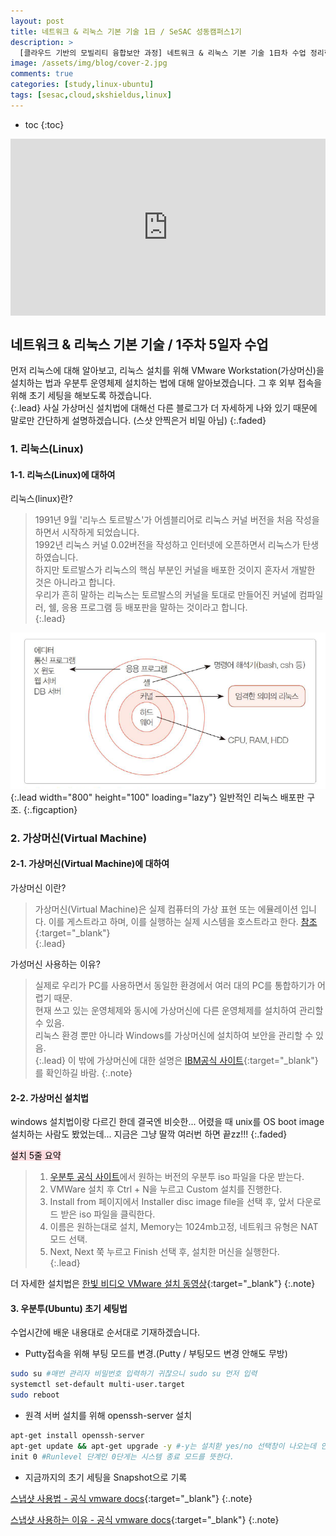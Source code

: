 ```yaml
---
layout: post
title: 네트워크 & 리눅스 기본 기술 1日 / SeSAC 성동캠퍼스1기
description: >
  [클라우드 기반의 모빌리티 융합보안 과정] 네트워크 & 리눅스 기본 기술 1日차 수업 정리한 내용입니다. 이번 포스팅은 리눅스 기본 설치 및 환경 구축 세팅법을 기술하고, 초기 세팅을 해보겠습니다.
image: /assets/img/blog/cover-2.jpg
comments: true
categories: [study,linux-ubuntu]
tags: [sesac,cloud,skshieldus,linux]
---
```

* toc
{:toc}

<style>.embed-container { position: relative; padding-bottom: 56.25%; height: 0; overflow: hidden; max-width: 100%; } .embed-container iframe, .embed-container object, .embed-container embed { position: absolute; top: 0; left: 0; width: 100%; height: 100%; }</style><div class='embed-container'><iframe src='https://www.youtube.com/embed/oZP2h3WIzqk' frameborder='0' allowfullscreen></iframe></div>

## 네트워크 & 리눅스 기본 기술 / 1주차 5일자 수업

먼저 리눅스에 대해 알아보고, 리눅스 설치를 위해 VMware Workstation(가상머신)을 설치하는 법과 우분투 운영체제 설치하는 법에 대해 알아보겠습니다. 그 후 외부 접속을 위해 초기 세팅을 해보도록 하겠습니다.<br>
{:.lead}
사실 가상머신 설치법에 대해선 다른 블로그가 더 자세하게 나와 있기 때문에 말로만 간단하게 설명하겠습니다. (스샷 안찍은거 비밀 아님)
{:.faded}

### 1. 리눅스(Linux)

#### 1-1. 리눅스(Linux)에 대하여

리눅스(linux)란?
> 1991년 9월 '리누스 토르발스'가 어셈블리어로 리눅스 커널 버전을 처음 작성을 하면서 시작하게 되었습니다.<br>
> 1992년 리눅스 커널 0.02버전을 작성하고 인터넷에 오픈하면서 리눅스가 탄생하였습니다.<br>
> 하지만 토르발스가 리눅스의 핵심 부분인 커널을 배포한 것이지 혼자서 개발한 것은 아니라고 합니다.<br>
> 우리가 흔히 말하는 리눅스는 토르발스의 커널을 토대로 만들어진 커널에 컴파일러, 쉘, 응용 프로그램 등 배포판을 말하는 것이라고 합니다.<br>
{:.lead}

![linux-1.png](/assets/img/docs/linux//1.png){:.lead width="800" height="100" loading="lazy"}
일반적인 리눅스 배포판 구조.
{:.figcaption}

### 2. 가상머신(Virtual Machine)

#### 2-1. 가상머신(Virtual Machine)에 대하여

가상머신 이란?
> 가상머신(Virtual Machine)은 실제 컴퓨터의 가상 표현 또는 에뮬레이션 입니다. 이를 게스트라고 하며, 이를 실행하는 실제 시스템을 호스트라고 한다. [참조](https://www.ibm.com/kr-ko/topics/virtual-machine){:target="_blank"}<br>
{:.lead}

가성머신 사용하는 이유?
> 실제로 우리가 PC를 사용하면서 동일한 환경에서 여러 대의 PC를 통합하기가 어렵기 때문.<br>
> 현재 쓰고 있는 운영체제와 동시에 가상머신에 다른 운영체제를 설치하여 관리할 수 있음.<br>
> 리눅스 환경 뿐만 아니라 Windows를 가상머신에 설치하여 보안을 관리할 수 있음.<br>
{:.lead}
이 밖에 가상머신에 대한 설명은 [IBM공식 사이트](https://www.ibm.com/kr-ko/topics/virtual-machine){:target="_blank"}를 확인하길 바람.
{:.note}

#### 2-2. 가상머신 설치법

windows 설치법이랑 다르긴 한데 결국엔 비슷한... 어렸을 때 unix를 OS boot image 설치하는 사람도 봤었는데... 지금은 그냥 딸깍 여러번 하면 끝zz!!!
{:.faded}

<mark style='background-color: #ffdce0'>설치 5줄 요약</mark><br>

> 1. [우분투 공식 사이트](https://mirror.kakao.com/ubuntu-releases/)에서 원하는 버전의 우분투 iso 파일을 다운 받는다.<br>
> 2. VMWare 설치 후 Ctrl + N을 누르고 Custom 설치를 진행한다.<br>
> 3. Install from 페이지에서 Installer disc image file을 선택 후, 앞서 다운로드 받은 iso 파일을 클릭한다.<br>
> 4. 이름은 원하는대로 설치, Memory는 1024mb고정, 네트워크 유형은 NAT모드 선택.<br>
> 5. Next, Next 쭉 누르고 Finish 선택 후, 설치한 머신을 실행한다.<br>
{:.lead}

더 자세한 설치법은 [한빛 비디오 VMware 설치 동영상](https://www.youtube.com/watch?v=tMPbqFEz9fQ){:target="_blank"}
{:.note}

#### 3. 우분투(Ubuntu) 초기 세팅법

수업시간에 배운 내용대로 순서대로 기재하겠습니다.

- Putty접속을 위해 부팅 모드를 변경.(Putty / 부팅모드 변경 안해도 무방)

```bash
sudo su #매번 관리자 비밀번호 입력하기 귀찮으니 sudo su 먼저 입력
systemctl set-default multi-user.target
sudo reboot
```

- 원격 서버 설치를 위해 openssh-server 설치

```bash
apt-get install openssh-server
apt-get update && apt-get upgrade -y #-y는 설치핟 yes/no 선택창이 나오는데 안누르면 설치 진행이 안되기 때문에 선행으로 입력한 것.
init 0 #Runlevel 단계인 0단게는 시스템 종료 모드를 뜻한다.
```

- 지금까지의 초기 세팅을 Snapshot으로 기록

[스냅샷 사용법 - 공식 vmware docs](https://docs.vmware.com/kr/VMware-vSphere/7.0/com.vmware.vsphere.vm_admin.doc/GUID-9720B104-9875-4C2C-A878-F1C351A4F3D8.html){:target="_blank"}
{:.note}

[스냅샷 사용하는 이유 - 공식 vmware docs](https://docs.vmware.com/kr/VMware-vSphere/7.0/com.vmware.vsphere.vm_admin.doc/GUID-CA948C69-7F58-4519-AEB1-739545EA94E5.html){:target="_blank"}
{:.note}